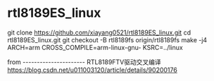 # rtl8189ES_linux
git clone https://github.com/xiayang0521/rtl8189ES_linux.git
cd rtl8189ES_linux.git
git checkout -B rtl8189fs origin/rtl8189fs
make -j4 ARCH=arm CROSS_COMPILE=arm-linux-gnu- KSRC=../linux

from ----------------------
RTL8189FTV驱动交叉编译
https://blog.csdn.net/u011003120/article/details/90200176
